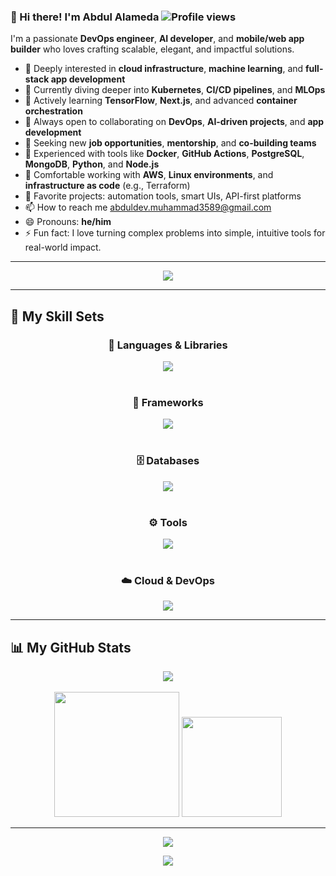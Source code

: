 ### 👋 Hi there! I'm Abdul Alameda ![Profile views](https://komarev.com/ghpvc/?username=Abdul-Alameda)

I'm a passionate **DevOps engineer**, **AI developer**, and **mobile/web app builder** who loves crafting scalable, elegant, and impactful solutions.

* 👀 Deeply interested in **cloud infrastructure**, **machine learning**, and **full-stack app development**
* 🚀 Currently diving deeper into **Kubernetes**, **CI/CD pipelines**, and **MLOps**
* 🌱 Actively learning **TensorFlow**, **Next.js**, and advanced **container orchestration**
* 👯 Always open to collaborating on **DevOps**, **AI-driven projects**, and **app development**
* 🤝 Seeking new **job opportunities**, **mentorship**, and **co-building teams**
* 💼 Experienced with tools like **Docker**, **GitHub Actions**, **PostgreSQL**, **MongoDB**, **Python**, and **Node.js**
* 🔧 Comfortable working with **AWS**, **Linux environments**, and **infrastructure as code** (e.g., Terraform)
* 📁 Favorite projects: automation tools, smart UIs, API-first platforms
* 📫 How to reach me abduldev.muhammad3589@gmail.com
* 😄 Pronouns: **he/him**
* ⚡ Fun fact: I love turning complex problems into simple, intuitive tools for real-world impact.

---

<p align="center">
  <img src="https://capsule-render.vercel.app/api?type=waving&color=gradient&height=200&section=header&text=Abdul%20Alameda&fontSize=42&fontColor=ffffff&fontAlignY=40&desc=DevOps%20%7C%20AI%20%7C%20Fullstack&descSize=20&descColor=eeeeee"/>
</p>

---

## 🧠 My Skill Sets

<div align="center">
  
### 🚀 Languages & Libraries
<a href="https://skillicons.dev">
  <img src="https://skillicons.dev/icons?i=python,java,javascript,typescript,react,redux,nodejs,jquery,swift,rust,go,kotlin,html,css,sass,dart,markdown,graphql,c,cpp,lua,docker,git,github,vscode,figma,postman,gcp,kubernetes,ansible,express,azure,vercel,webpack,linux,terraform,bash,wasm,solidity,threejs,nextjs,nestjs,bootstrap,electron,tailwindcss&theme=dark" />
</a>
<br><br>

### 🧱 Frameworks
<a href="https://skillicons.dev">
  <img src="https://skillicons.dev/icons?i=nextjs,tailwindcss,angular,vue,django,vite,flutter,spring,express,nuxt,astro,rails,laravel,svelte,webpack&theme=dark" />
</a>
<br><br>

### 🗄️ Databases
<a href="https://skillicons.dev">
  <img src="https://skillicons.dev/icons?i=postgresql,mysql,mongodb,cassandra,sqlite,redis,firebase,supabase,elasticsearch,rabbitmq&theme=dark" />
</a>
<br><br>

### ⚙️ Tools
<a href="https://skillicons.dev">
  <img src="https://skillicons.dev/icons?i=git,github,aws,docker,postman,vscode,figma,linux,vercel,azure,notion,nginx,gulp,npm&theme=dark" />
</a>
<br><br>

### ☁️ Cloud & DevOps
<a href="https://skillicons.dev">
  <img src="https://skillicons.dev/icons?i=terraform,ansible,jenkins,kubernetes,cloudflare,gcp,githubactions,heroku,nginx,prometheus&theme=dark" />
</a>
</div>

---

## 📊 My GitHub Stats

<div align="center">
  <img src="https://github-profile-summary-cards.vercel.app/api/cards/profile-details?username=Muhammad-Ramazanovich&theme=github_dark" />
  <br><br>
  <img src="https://github-readme-stats.vercel.app/api?username=Muhammad-Ramazanovich&show_icons=true&theme=vue-dark&hide_border=false&bg_color=0d1117&title_color=00bcd4&text_color=ffffff" height="200" />
  <img src="https://github-readme-stats.vercel.app/api/top-langs/?username=Muhammad-Ramazanovich&layout=compact&theme=vue-dark&hide_border=false&bg_color=0d1117&title_color=00bcd4&text_color=ffffff" height="160" />
</div>

---

<div align="center">
  <img src="https://raw.githubusercontent.com/Muhammad-Ramazanovich/snake/output/github-contribution-grid-snake.svg" />
</div>

<p align="center">
  <img src="https://capsule-render.vercel.app/api?type=waving&color=0:00c3ff,100:ffff1c&height=120&section=footer"/>
</p>


<!---
Abdul-Alameda/Abdul-Alameda is a ✨ special ✨ repository because its `README.md` (this file) appears on your GitHub profile.
You can click the Preview link to take a look at your changes.
--->
